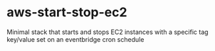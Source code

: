 # aws-start-stop-ec2

Minimal stack that starts and stops EC2 instances with a specific tag key/value set on an eventbridge cron schedule
